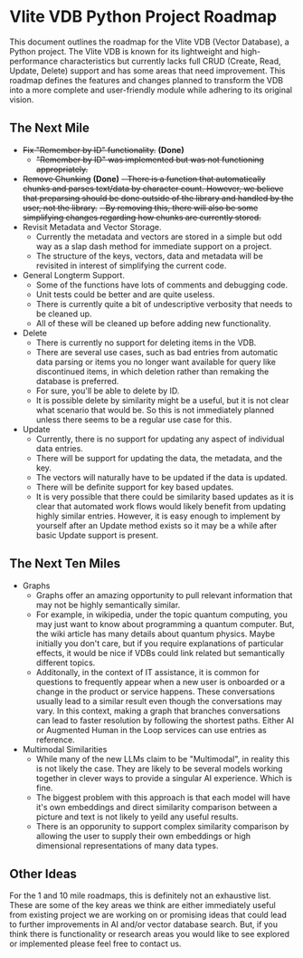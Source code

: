 # Vlite VDB Python Project Roadmap

This document outlines the roadmap for the Vlite VDB (Vector Database), a Python project. The Vlite VDB is known for its lightweight and high-performance characteristics but currently lacks full CRUD (Create, Read, Update, Delete) support and has some areas that need improvement. This roadmap defines the features and changes planned to transform the VDB into a more complete and user-friendly module while adhering to its original vision.

## The Next Mile
 - ~~Fix "Remember by ID" functionality.~~ **(Done)**
    - ~~"Remember by ID" was implemented but was not functioning appropriately.~~
- ~~Remove Chunking~~ **(Done)**
    ~~- There is a function that automatically chunks and parses text/data by character count. However, we believe that preparsing should be done outside of the library and handled by the user, not the library.~~
    ~~- By removing this, there will also be some simplifying changes regarding how chunks are currently stored.~~
- Revisit Metadata and Vector Storage.
    - Currently the metadata and vectors are stored in a simple but odd way as a slap dash method for immediate support on a project.
    - The structure of the keys, vectors, data and metadata will be revisited in interest of simplifying the current code.
- General Longterm Support.
    - Some of the functions have lots of comments and debugging code.
    - Unit tests could be better and are quite useless.
    - There is currently quite a bit of undescriptive verbosity that needs to be cleaned up.
    - All of these will be cleaned up before adding new functionality.
- Delete
    - There is currently no support for deleting items in the VDB.
    - There are several use cases, such as bad entries from automatic data parsing or items you no longer want available for query like discontinued items, in which deletion rather than remaking the database is preferred.
    - For sure, you'll be able to delete by ID.
    - It is possible delete by similarity might be a useful, but it is not clear what scenario that would be. So this is not immediately planned unless there seems to be a regular use case for this.
- Update
    - Currently, there is no support for updating any aspect of individual data entries.
    - There will be support for updating the data, the metadata, and the key.
    - The vectors will naturally have to be updated if the data is updated.
    - There will be definite support for key based updates.
    - It is very possible that there could be similarity based updates as it is clear that automated work flows would likely benefit from updating highly similar entries. However, it is easy enough to implement by yourself after an Update method exists so it may be a while after basic Update support is present.

## The Next Ten Miles
- Graphs
    - Graphs offer an amazing opportunity to pull relevant information that may not be highly semantically similar.
    - For example, in wikipedia, under the topic quantum computing, you may just want to know about programming a quantum computer. But, the wiki article has many details about quantum physics. Maybe initially you don't care, but if you require explanations of particular effects, it would be nice if VDBs could link related but semantically different topics.
    - Additonally, in the context of IT assistance, it is common for questions to frequently appear when a new user is onboarded or a change in the product or service happens. These conversations usually lead to a similar result even though the conversations may vary. In this context, making a graph that branches conversations can lead to faster resolution by following the shortest paths. Either AI or Augmented Human in the Loop services can use entries as reference.
- Multimodal Similarities
    - While many of the new LLMs claim to be "Multimodal", in reality this is not likely the case. They are likely to be several models working together in clever ways to provide a singular AI experience. Which is fine.
    - The biggest problem with this approach is that each model will have it's own embeddings and direct similarity comparison between a picture and text is not likely to yeild any useful results.
    - There is an opporunity to support complex similarity comparison by allowing the user to supply their own embeddings or high dimensional representations of many data types.

## Other Ideas
For the 1 and 10 mile roadmaps, this is definitely not an exhaustive list. These are some of the key areas we think are either immediately useful from existing project we are working on or promising ideas that could lead to further improvements in AI and/or vector database search. But, if you think there is functionality or research areas you would like to see explored or implemented please feel free to contact us.
